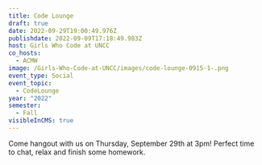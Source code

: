 ```yaml
---
title: Code Lounge
draft: true
date: 2022-09-29T19:00:49.976Z
publishdate: 2022-09-09T17:18:49.983Z
host: Girls Who Code at UNCC
co_hosts:
  - ACMW
image: /Girls-Who-Code-at-UNCC/images/code-lounge-0915-1-.png
event_type: Social
event_topic:
  - CodeLounge
year: "2022"
semester:
  - Fall
visibleInCMS: true
---
```

Come hangout with us on Thursday, September 29th at 3pm! Perfect time to chat, relax and finish some homework.